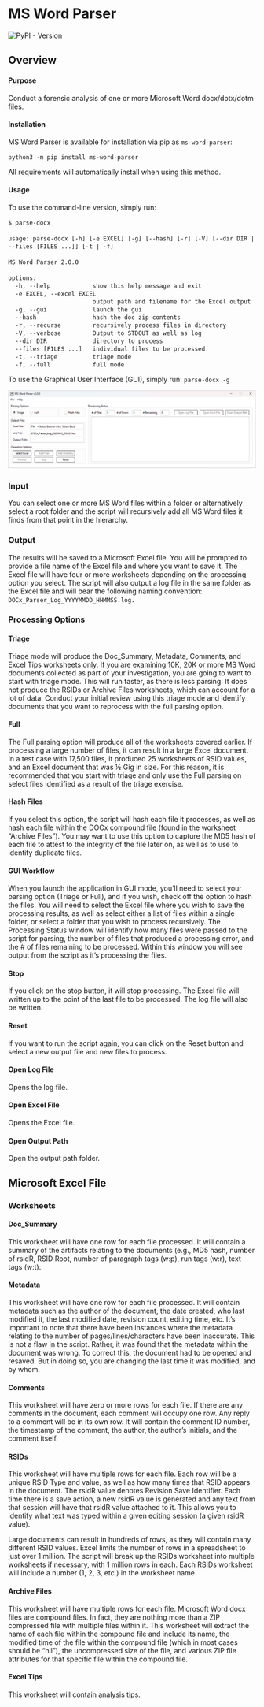 # MS Word Parser
![PyPI - Version](https://img.shields.io/pypi/v/ms_word_parser?logo=python&label=Latest%20pypi%20Release&labelColor=white)

## Overview
#### Purpose
Conduct a forensic analysis of one or more Microsoft Word docx/dotx/dotm files.

#### Installation
MS Word Parser is available for installation via pip as `ms-word-parser`:
```
python3 -m pip install ms-word-parser
```
All requirements will automatically install when using this method.

#### Usage
To use the command-line version, simply run:
```
$ parse-docx

usage: parse-docx [-h] [-e EXCEL] [-g] [--hash] [-r] [-V] [--dir DIR | --files [FILES ...]] [-t | -f]

MS Word Parser 2.0.0

options:
  -h, --help            show this help message and exit
  -e EXCEL, --excel EXCEL
                        output path and filename for the Excel output
  -g, --gui             launch the gui
  --hash                hash the doc zip contents
  -r, --recurse         recursively process files in directory
  -V, --verbose         Output to STDOUT as well as log
  --dir DIR             directory to process
  --files [FILES ...]   individual files to be processed
  -t, --triage          triage mode
  -f, --full            full mode
```

To use the Graphical User Interface (GUI), simply run:
`parse-docx -g`

![v2 0 0-screenshot](https://github.com/jjrboucher/MS-Word-Parser/blob/master/.assets/v2.0.0-screenshot.png)

### Input
You can select one or more MS Word files within a folder or alternatively select a root folder and the script will recursively add all MS Word files it finds from that point in the hierarchy.

### Output

The results will be saved to a Microsoft Excel file. You will be prompted to provide a file name of the Excel file and where you want to save it. The Excel file will have four or more worksheets depending on the processing option you select.
The script will also output a log file in the same folder as the Excel file and will bear the following naming convention: `DOCx_Parser_Log_YYYYMMDD_HHMMSS.log.`

### Processing Options

#### Triage
Triage mode will produce the Doc_Summary, Metadata, Comments, and Excel Tips worksheets only. If you are examining 10K, 20K or more MS Word documents collected as part of your investigation, you are going to want to start with triage mode. This will run faster, as there is less parsing. It does not produce the RSIDs or Archive Files worksheets, which can account for a lot of data.
Conduct your initial review using this triage mode and identify documents that you want to reprocess with the full parsing option.

#### Full
The Full parsing option will produce all of the worksheets covered earlier. If processing a large number of files, it can result in a large Excel document. In a test case with 17,500 files, it produced 25 worksheets of RSID values, and an Excel document that was ½ Gig in size. For this reason, it is recommended that you start with triage and only use the Full parsing on select files identified as a result of the triage exercise.

#### Hash Files
If you select this option, the script will hash each file it processes, as well as hash each file within the DOCx compound file (found in the worksheet “Archive Files”).  You may want to use this option to capture the MD5 hash of each file to attest to the integrity of the file later on, as well as to use to identify duplicate files.

#### GUI Workflow
When you launch the application in GUI mode, you’ll need to select your parsing option (Triage or Full), and if you wish, check off the option to hash the files.
You will need to select the Excel file where you wish to save the processing results, as well as select either a list of files within a single folder, or select a folder that you wish to process recursively.
The Processing Status window will identify how many files were passed to the script for parsing, the number of files that produced a processing error, and the # of files remaining to be processed. Within this window you will see output from the script as it’s processing the files.
#### Stop
If you click on the stop button, it will stop processing. The Excel file will written up to the point of the last file to be processed. The log file will also be written.

#### Reset
If you want to run the script again, you can click on the Reset button and select a new output file and new files to process.

#### Open Log File
Opens the log file.

#### Open Excel File
Opens the Excel file.

#### Open Output Path
Open the output path folder.

## Microsoft Excel File

### Worksheets

#### Doc_Summary
This worksheet will have one row for each file processed. It will contain a summary of the artifacts relating to the documents (e.g., MD5 hash, number of rsidR, RSID Root, number of paragraph tags (w:p), run tags (w:r), text tags (w:t).

#### Metadata
This worksheet will have one row for each file processed. It will contain metadata such as the author of the document, the date created, who last modified it, the last modified date, revision count, editing time, etc. It’s important to note that there have been instances where the metadata relating to the number of pages/lines/characters have been inaccurate. This is not a flaw in the script. Rather, it was found that the metadata within the document was wrong. To correct this, the document had to be opened and resaved. But in doing so, you are changing the last time it was modified, and by whom.

#### Comments
This worksheet will have zero or more rows for each file. If there are any comments in the document, each comment will occupy one row. Any reply to a comment will be in its own row. It will contain the comment ID number, the timestamp of the comment, the author, the author’s initials, and the comment itself.

#### RSIDs
This worksheet will have multiple rows for each file. Each row will be a unique RSID Type and value, as well as how many times that RSID appears in the document. The rsidR value denotes Revision Save Identifier. Each time there is a save action, a new rsidR value is generated and any text from that session will have that rsidR value attached to it. This allows you to identify what text was typed within a given editing session (a given rsidR value). 

Large documents can result in hundreds of rows, as they will contain many different RSID values. Excel limits the number of rows in a spreadsheet to just over 1 million. The script will break up the RSIDs worksheet into multiple worksheets if necessary, with 1 million rows in each. Each RSIDs worksheet will include a number (1, 2, 3, etc.) in the worksheet name.

#### Archive Files
This worksheet will have multiple rows for each file. Microsoft Word docx files are compound files. In fact, they are nothing more than a ZIP compressed file with multiple files within it. This worksheet will extract the name of each file within the compound file and include its name, the modified time of the file within the compound file (which in most cases should be “nil”), the uncompressed size of the file, and various ZIP file attributes for that specific file within the compound file.

#### Excel Tips
This worksheet will contain analysis tips.
